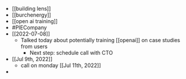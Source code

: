 - [[building lens]]
- [[burchenergy]]
- [[open ai training]]
- #PIECompany
- [[2022-07-08]]
	- Talked today about potentially training [[openai]] on case studies from users
		- Next step: schedule call with CTO
- [[Jul 9th, 2022]]
	- call on monday [[Jul 11th, 2022]]
-